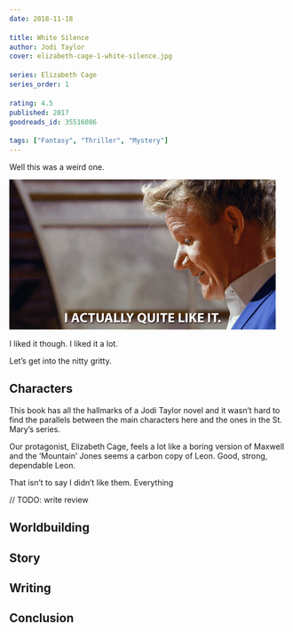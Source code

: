 ```yaml
---
date: 2018-11-18

title: White Silence
author: Jodi Taylor
cover: elizabeth-cage-1-white-silence.jpg

series: Elizabeth Cage
series_order: 1

rating: 4.5
published: 2017
goodreads_id: 35516086

tags: ["Fantasy", "Thriller", "Mystery"]
---
```


Well this was a weird one.

<!--more-->

![I actually quite like it](/assets/content/I-actually-quite-like-it.gif)

I liked it though. I liked it a lot.

Let’s get into the nitty gritty.

## Characters

This book has all the hallmarks of a Jodi Taylor novel and it wasn’t hard to find the parallels between the main characters here and the ones in the St. Mary’s series.

Our protagonist, Elizabeth Cage, feels a lot like a boring version of Maxwell and the ‘Mountain’ Jones seems a carbon copy of Leon. Good, strong, dependable Leon.

That isn’t to say I didn’t like them. Everything

// TODO: write review

## Worldbuilding

## Story

## Writing

## Conclusion

